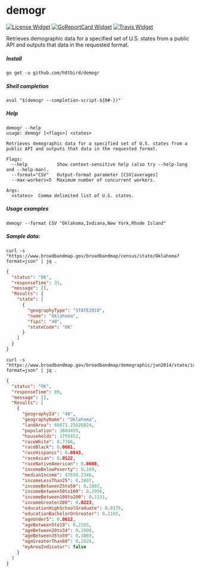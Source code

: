 # demogr

[![License Widget]][License] [![GoReportCard Widget]][GoReportCard] [![Travis Widget]][Travis]

[License]: http://www.apache.org/licenses/LICENSE-2.0.txt
[License Widget]: https://img.shields.io/badge/license-APACHE2-1eb0fc.svg
[GoReportCard]: https://goreportcard.com/report/h0tbird/demogr
[GoReportCard Widget]: https://goreportcard.com/badge/h0tbird/demogr
[Travis]: https://travis-ci.org/h0tbird/demogr
[Travis Widget]: https://travis-ci.org/h0tbird/demogr.svg?branch=master

Retrieves demographic data for a specified set of U.S. states from a public API and outputs that data in the requested format.

##### Install

```
go get -u github.com/h0tbird/demogr
```

##### Shell completion

```
eval "$(demogr --completion-script-${0#-})"
```

##### Help

```
demogr --help
usage: demogr [<flags>] <states>

Retrieves demographic data for a specified set of U.S. states from a public API and outputs that data in the requested format.

Flags:
  --help           Show context-sensitive help (also try --help-long and --help-man).
  --format="CSV"   Output-format parameter [CSV|averages]
  --max-workers=5  Maximum number of concurrent workers.

Args:
  <states>  Comma delimited list of U.S. states.
```

##### Usage examples

```
demogr --format CSV "Oklahoma,Indiana,New York,Rhode Island"
```

##### Sample data:

```
curl -s "https://www.broadbandmap.gov/broadbandmap/census/state/Oklahoma?format=json" | jq .
```

```json
{
  "status": "OK",
  "responseTime": 31,
  "message": [],
  "Results": {
    "state": [
      {
        "geographyType": "STATE2010",
        "name": "Oklahoma",
        "fips": "40",
        "stateCode": "OK"
      }
    ]
  }
}
```

```
curl -s "https://www.broadbandmap.gov/broadbandmap/demographic/jun2014/state/ids/40?format=json" | jq .
```

```json
{
  "status": "OK",
  "responseTime": 89,
  "message": [],
  "Results": [
    {
      "geographyId": "40",
      "geographyName": "Oklahoma",
      "landArea": 66071.25626824,
      "population": 3884459,
      "households": 1755452,
      "raceWhite": 0.7766,
      "raceBlack": 0.0661,
      "raceHispanic": 0.0843,
      "raceAsian": 0.0122,
      "raceNativeAmerican": 0.0608,
      "incomeBelowPoverty": 0.169,
      "medianIncome": 47659.2346,
      "incomeLessThan25": 0.2887,
      "incomeBetween25to50": 0.2802,
      "incomeBetween50to100": 0.2956,
      "incomeBetween100to200": 0.1131,
      "incomeGreater200": 0.0223,
      "educationHighSchoolGraduate": 0.8175,
      "educationBachelorOrGreater": 0.2165,
      "ageUnder5": 0.0612,
      "ageBetween5to19": 0.2265,
      "ageBetween20to34": 0.2008,
      "ageBetween35to59": 0.3089,
      "ageGreaterThan60": 0.2026,
      "myAreaIndicator": false
    }
  ]
}
```
